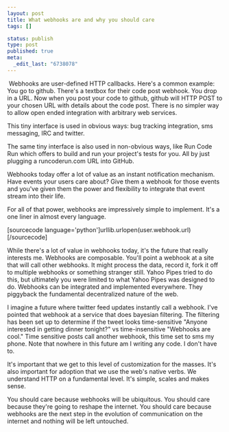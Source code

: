 ```yaml
--- 
layout: post
title: What webhooks are and why you should care
tags: []

status: publish
type: post
published: true
meta: 
  _edit_last: "6738078"
---
```

 Webhooks are user-defined HTTP callbacks. Here's a common example: You go to github. There's a textbox for their code post webhook. You drop in a URL. Now when you post your code to github, github will HTTP POST to your chosen URL with details about the code post. There is no simpler way to allow open ended integration with arbitrary web services. 

This tiny interface is used in obvious ways: bug tracking integration, sms messaging, IRC and twitter.

The same tiny interface is also used in non-obvious ways, like Run Code Run which offers to build and run your project's tests for you. All by just plugging a runcoderun.com URL into GitHub. 

Webhooks today offer a lot of value as an instant notification mechanism. Have events your users care about? Give them a webhook for those events and you've given them the power and flexibility to integrate that event stream into their life. 

For all of that power, webhooks are impressively simple to implement. It's a one liner in almost every language.

[sourcecode language='python']urllib.urlopen(user.webhook.url)[/sourcecode]

While there's a lot of value in webhooks today, it's the future that really interests me. Webhooks are composable. You'll point a webhook at a site that will call other webhooks. It might process the data, record it, fork it off to multiple webhooks or something stranger still. Yahoo Pipes tried to do this, but ultimately you were limited to what Yahoo Pipes was designed to do. Webhooks can be integrated and implemented everywhere. They piggyback the fundamental decentralized nature of the web. 

I imagine a future where twitter feed updates instantly call a webhook. I've pointed that webhook at a service that does bayesian filtering. The filtering has been set up to determine if the tweet looks time-sensitive "Anyone interested in getting dinner tonight?" vs time-insensitive "Webhooks are cool." Time sensitive posts call another webhook, this time set to sms my phone. Note that nowhere in this future am I writing any code. I don't have to.

It's important that we get to this level of customization for the masses. It's also important for adoption that we use the web's native verbs. We understand HTTP on a fundamental level. It's simple, scales and makes sense. 

You should care because webhooks will be ubiquitous. You should care because they're going to reshape the internet. You should care because webhooks are the next step in the evolution of communication on the internet and nothing will be left untouched.
